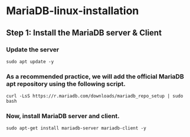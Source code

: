 # MariaDB-linux-installation 
<!-- Ancora vuota -->

## Step 1: Install the MariaDB server & Client
### Update the server
```shell
sudo apt update -y
```

### As a recommended practice, we will add the official MariaDB apt repository using the following script.

```shell
curl -LsS https://r.mariadb.com/downloads/mariadb_repo_setup | sudo bash
```

### Now, install MariaDB server and client.

```shell
sudo apt-get install mariadb-server mariadb-client -y
```

